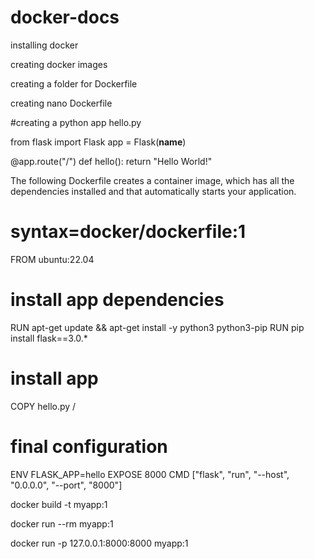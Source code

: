 # docker-docs

installing docker

creating docker images

creating a folder for Dockerfile

creating nano Dockerfile

#creating a python app hello.py

from flask import Flask
app = Flask(__name__)

@app.route("/")
def hello():
    return "Hello World!"

The following Dockerfile creates a container image, which has all the dependencies installed and that automatically starts your application.


# syntax=docker/dockerfile:1
FROM ubuntu:22.04

# install app dependencies
RUN apt-get update && apt-get install -y python3 python3-pip
RUN pip install flask==3.0.*

# install app
COPY hello.py /

# final configuration
ENV FLASK_APP=hello
EXPOSE 8000
CMD ["flask", "run", "--host", "0.0.0.0", "--port", "8000"]



docker build -t myapp:1

docker run --rm myapp:1

docker run -p 127.0.0.1:8000:8000 myapp:1
